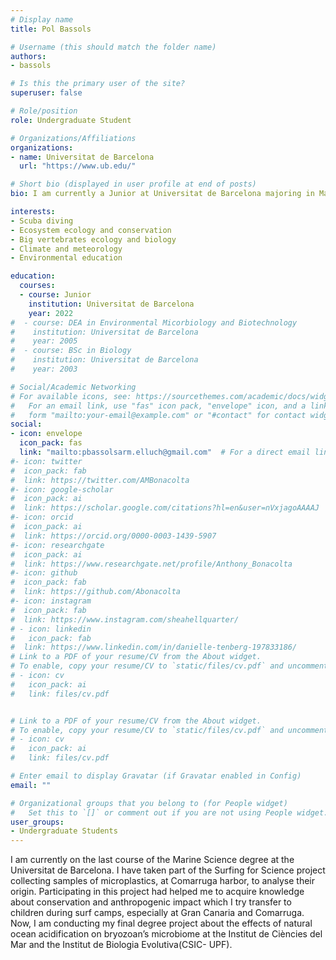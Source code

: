 ```yaml
---
# Display name
title: Pol Bassols

# Username (this should match the folder name)
authors:
- bassols

# Is this the primary user of the site?
superuser: false

# Role/position
role: Undergraduate Student

# Organizations/Affiliations
organizations:
- name: Universitat de Barcelona
  url: "https://www.ub.edu/"

# Short bio (displayed in user profile at end of posts)
bio: I am currently a Junior at Universitat de Barcelona majoring in Marine Science. I am conducting my final degree project about the effects of natural ocean acidification on bryozoan’s microbiome at the Institut de Ciències del Mar and the Institut de Biologia Evolutiva(CSIC- UPF).

interests:
- Scuba diving
- Ecosystem ecology and conservation
- Big vertebrates ecology and biology
- Climate and meteorology
- Environmental education

education:
  courses:
  - course: Junior
    institution: Universitat de Barcelona
    year: 2022
#  - course: DEA in Environmental Micorbiology and Biotechnology
#    institution: Universitat de Barcelona
#    year: 2005
#  - course: BSc in Biology
#    institution: Universitat de Barcelona
#    year: 2003

# Social/Academic Networking
# For available icons, see: https://sourcethemes.com/academic/docs/widgets/#icons
#   For an email link, use "fas" icon pack, "envelope" icon, and a link in the
#   form "mailto:your-email@example.com" or "#contact" for contact widget.
social:
- icon: envelope
  icon_pack: fas
  link: "mailto:pbassolsarm.elluch@gmail.com"  # For a direct email link, use "mailto:test@example.org".
#- icon: twitter
#  icon_pack: fab
#  link: https://twitter.com/AMBonacolta
#- icon: google-scholar
#  icon_pack: ai
#  link: https://scholar.google.com/citations?hl=en&user=nVxjagoAAAAJ
#- icon: orcid
#  icon_pack: ai
#  link: https://orcid.org/0000-0003-1439-5907
#- icon: researchgate
#  icon_pack: ai
#  link: https://www.researchgate.net/profile/Anthony_Bonacolta
#- icon: github
#  icon_pack: fab
#  link: https://github.com/Abonacolta
#- icon: instagram
#  icon_pack: fab
#  link: https://www.instagram.com/sheahellquarter/
# - icon: linkedin
#   icon_pack: fab
#  link: https://www.linkedin.com/in/danielle-tenberg-197833186/
# Link to a PDF of your resume/CV from the About widget.
# To enable, copy your resume/CV to `static/files/cv.pdf` and uncomment the lines below.
# - icon: cv
#   icon_pack: ai
#   link: files/cv.pdf


# Link to a PDF of your resume/CV from the About widget.
# To enable, copy your resume/CV to `static/files/cv.pdf` and uncomment the lines below.
# - icon: cv
#   icon_pack: ai
#   link: files/cv.pdf

# Enter email to display Gravatar (if Gravatar enabled in Config)
email: ""

# Organizational groups that you belong to (for People widget)
#   Set this to `[]` or comment out if you are not using People widget.
user_groups:
- Undergraduate Students
---
```


I am currently on the last course of the Marine Science degree at the Universitat de Barcelona. I have taken part of the Surfing for Science project collecting samples of microplastics, at Comarruga harbor, to analyse their origin. Participating in this project had helped me to acquire knowledge about conservation and anthropogenic impact which I try transfer to children during surf camps, especially at Gran Canaria and Comarruga. Now, I am conducting my final degree project about the effects of natural ocean acidification on bryozoan’s microbiome at the Institut de Ciències del Mar and the Institut de Biologia Evolutiva(CSIC- UPF).
